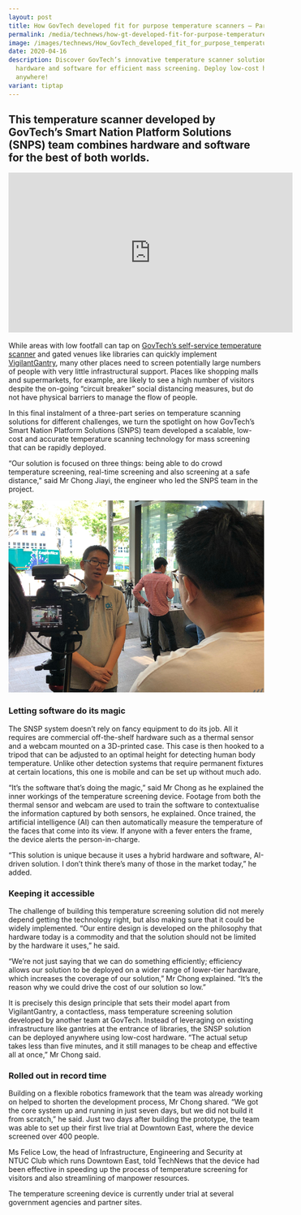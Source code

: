 ```yaml
---
layout: post
title: How GovTech developed fit for purpose temperature scanners – Part 3
permalink: /media/technews/how-gt-developed-fit-for-purpose-temperature-scanners-part-3/
image: /images/technews/How_GovTech_developed_fit_for_purpose_temperature_scanners___Part_3.jpg
date: 2020-04-16
description: Discover GovTech’s innovative temperature scanner solution blending
  hardware and software for efficient mass screening. Deploy low-cost hardware
  anywhere!
variant: tiptap
---
```

This temperature scanner developed by GovTech’s Smart Nation Platform Solutions (SNPS) team combines hardware and software for the best of both worlds.
---

<div class="bp-youtube">
  <iframe width="560" height="315" src="https://www.youtube.com/embed/q7LykdDqdFY" frameborder="0" allow="autoplay; encrypted-media" allowfullscreen=""></iframe>
</div>

While areas with low footfall can tap on [GovTech’s self-service temperature scanner](/media/technews/how-gt-developed-fit-for-purpose-temperature-scanners-part-1) and gated venues like libraries can quickly implement [VigilantGantry](/media/technews/how-gt-developed-fit-for-purpose-temperature-scanners-part-2), many other places need to screen potentially large numbers of people with very little infrastructural support. Places like shopping malls and supermarkets, for example, are likely to see a high number of visitors despite the on-going “circuit breaker” social distancing measures, but do not have physical barriers to manage the flow of people.

In this final instalment of a three-part series on temperature scanning solutions for different challenges, we turn the spotlight on how GovTech’s Smart Nation Platform Solutions (SNPS) team developed a scalable, low-cost and accurate temperature scanning technology for mass screening that can be rapidly deployed.

“Our solution is focused on three things: being able to do crowd temperature screening, real-time screening and also screening at a safe distance,” said Mr Chong Jiayi, the engineer who led the SNPS team in the project. 

![snsp](/images/technews/thermo-part7.JPG)

### **Letting software do its magic**

The SNSP system doesn’t rely on fancy equipment to do its job. All it requires are commercial off-the-shelf hardware such as a thermal sensor and a webcam mounted on a 3D-printed case. This case is then hooked to a tripod that can be adjusted to an optimal height for detecting human body temperature. Unlike other detection systems that require permanent fixtures at certain locations, this one is mobile and can be set up without much ado.

“It’s the software that’s doing the magic,” said Mr Chong as he explained the inner workings of the temperature screening device. Footage from both the thermal sensor and webcam are used to train the software to contextualise the information captured by both sensors, he explained. Once trained, the artificial intelligence (AI) can then automatically measure the temperature of the faces that come into its view. If anyone with a fever enters the frame, the device alerts the person-in-charge.

“This solution is unique because it uses a hybrid hardware and software, AI-driven solution. I don’t think there’s many of those in the market today,” he added.

### **Keeping it accessible**

The challenge of building this temperature screening solution did not merely depend getting the technology right, but also making sure that it could be widely implemented. “Our entire design is developed on the philosophy that hardware today is a commodity and that the solution should not be limited by the hardware it uses,” he said.

“We’re not just saying that we can do something efficiently; efficiency allows our solution to be deployed on a wider range of lower-tier hardware, which increases the coverage of our solution,” Mr Chong explained. “It’s the reason why we could drive the cost of our solution so low.”

It is precisely this design principle that sets their model apart from VigilantGantry, a contactless, mass temperature screening solution developed by another team at GovTech. Instead of leveraging on existing infrastructure like gantries at the entrance of libraries, the SNSP solution can be deployed anywhere using low-cost hardware. “The actual setup takes less than five minutes, and it still manages to be cheap and effective all at once,” Mr Chong said.

### **Rolled out in record time**

Building on a flexible robotics framework that the team was already working on helped to shorten the development process, Mr Chong shared. “We got the core system up and running in just seven days, but we did not build it from scratch,” he said. Just two days after building the prototype, the team was able to set up their first live trial at Downtown East, where the device screened over 400 people.

Ms Felice Low, the head of Infrastructure, Engineering and Security at NTUC Club which runs Downtown East, told TechNews that the device had been effective in speeding up the process of temperature screening for visitors and also streamlining of manpower resources. 

The temperature screening device is currently under trial at several government agencies and partner sites.